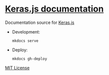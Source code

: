 # [Keras.js documentation](https://transcranial.github.io/keras-js-docs)

Documentation source for [Keras.js](https://github.com/transcranial/keras-js)

* Development:

  `mkdocs serve`

* Deploy:

  `mkdocs gh-deploy`

[MIT License](https://github.com/transcranial/keras-js-docs/blob/master/LICENSE)
